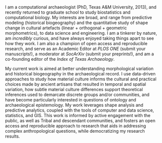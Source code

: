 I am a computational archaeologist (PhD, Texas A&M University, 2013), and recently returned to graduate school to study biostatistics and computational biology. My interests are broad, and range from predictive modeling (historical biogeography) and the quantitative study of shape change in cultural artefacts (linear + orthogonal + geometric morphometrics), to data science and engineering. I am a tinkerer by nature, am _incredibly_ curious, and have always enjoyed taking things apart to see how they work. I am also a champion of open access and reproducible research, and serve as an Academic Editor at _PLOS ONE_ (submit your manuscripts!), a moderator at _SocArXiv_ (submit your preprints!), and am a co-founding editor of the _Index of Texas Archaeology_.

My current work is aimed at better understanding morphological variation and historical biogeography in the archaeological record. I use data-driven approaches to study how material culture informs the cultural and practical choices made by ancient artisans that resulted in temporal and spatial variation, how subtle material culture differences support theoretical inferences used to demarcate discrete groups and/or communities, and have become particularly interested in questions of ontology and archaeological epistemology. My work leverages shape analysis and predictive analytics, coupled with the tools of computer and data science, statistics, and GIS. This work is informed by active engagement with the public, as well as Tribal and descendant communities, and fosters an open access and reproducible approach to research that aids in addressing complex anthropological questions, while democratizing my research results.
